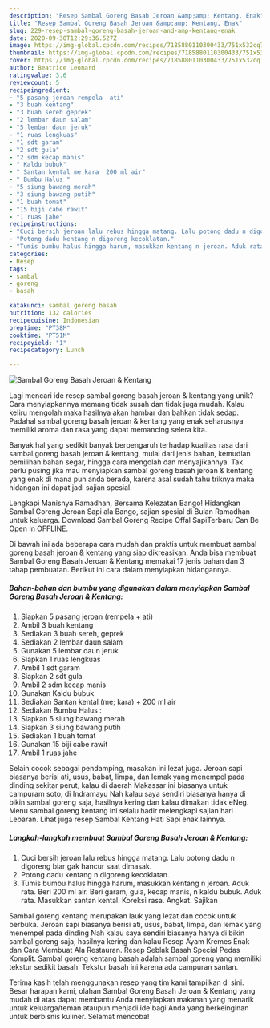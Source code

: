 ```yaml
---
description: "Resep Sambal Goreng Basah Jeroan &amp;amp; Kentang, Enak"
title: "Resep Sambal Goreng Basah Jeroan &amp;amp; Kentang, Enak"
slug: 229-resep-sambal-goreng-basah-jeroan-and-amp-kentang-enak
date: 2020-09-30T12:29:36.527Z
image: https://img-global.cpcdn.com/recipes/7185880110300433/751x532cq70/sambal-goreng-basah-jeroan-kentang-foto-resep-utama.jpg
thumbnail: https://img-global.cpcdn.com/recipes/7185880110300433/751x532cq70/sambal-goreng-basah-jeroan-kentang-foto-resep-utama.jpg
cover: https://img-global.cpcdn.com/recipes/7185880110300433/751x532cq70/sambal-goreng-basah-jeroan-kentang-foto-resep-utama.jpg
author: Beatrice Leonard
ratingvalue: 3.6
reviewcount: 5
recipeingredient:
- "5 pasang jeroan rempela  ati"
- "3 buah kentang"
- "3 buah sereh geprek"
- "2 lembar daun salam"
- "5 lembar daun jeruk"
- "1 ruas lengkuas"
- "1 sdt garam"
- "2 sdt gula"
- "2 sdm kecap manis"
- " Kaldu bubuk"
- " Santan kental me kara  200 ml air"
- " Bumbu Halus "
- "5 siung bawang merah"
- "3 siung bawang putih"
- "1 buah tomat"
- "15 biji cabe rawit"
- "1 ruas jahe"
recipeinstructions:
- "Cuci bersih jeroan lalu rebus hingga matang. Lalu potong dadu n digoreng biar gak hancur saat dimasak."
- "Potong dadu kentang n digoreng kecoklatan."
- "Tumis bumbu halus hingga harum, masukkan kentang n jeroan. Aduk rata. Beri 200 ml air. Beri garam, gula, kecap manis, n kaldu bubuk. Aduk rata. Masukkan santan kental. Koreksi rasa. Angkat. Sajikan"
categories:
- Resep
tags:
- sambal
- goreng
- basah

katakunci: sambal goreng basah 
nutrition: 132 calories
recipecuisine: Indonesian
preptime: "PT38M"
cooktime: "PT51M"
recipeyield: "1"
recipecategory: Lunch

---
```



![Sambal Goreng Basah Jeroan &amp; Kentang](https://img-global.cpcdn.com/recipes/7185880110300433/751x532cq70/sambal-goreng-basah-jeroan-kentang-foto-resep-utama.jpg)

Lagi mencari ide resep sambal goreng basah jeroan &amp; kentang yang unik? Cara menyiapkannya memang tidak susah dan tidak juga mudah. Kalau keliru mengolah maka hasilnya akan hambar dan bahkan tidak sedap. Padahal sambal goreng basah jeroan &amp; kentang yang enak seharusnya memiliki aroma dan rasa yang dapat memancing selera kita.

Banyak hal yang sedikit banyak berpengaruh terhadap kualitas rasa dari sambal goreng basah jeroan &amp; kentang, mulai dari jenis bahan, kemudian pemilihan bahan segar, hingga cara mengolah dan menyajikannya. Tak perlu pusing jika mau menyiapkan sambal goreng basah jeroan &amp; kentang yang enak di mana pun anda berada, karena asal sudah tahu triknya maka hidangan ini dapat jadi sajian spesial.

Lengkapi Manisnya Ramadhan, Bersama Kelezatan Bango! Hidangkan Sambal Goreng Jeroan Sapi ala Bango, sajian spesial di Bulan Ramadhan untuk keluarga. Download Sambal Goreng Recipe Offal SapiTerbaru Can Be Open In OFFLINE.


Di bawah ini ada beberapa cara mudah dan praktis untuk membuat sambal goreng basah jeroan &amp; kentang yang siap dikreasikan. Anda bisa membuat Sambal Goreng Basah Jeroan &amp; Kentang memakai 17 jenis bahan dan 3 tahap pembuatan. Berikut ini cara dalam menyiapkan hidangannya.

<!--inarticleads1-->

##### Bahan-bahan dan bumbu yang digunakan dalam menyiapkan Sambal Goreng Basah Jeroan &amp; Kentang:

1. Siapkan 5 pasang jeroan (rempela + ati)
1. Ambil 3 buah kentang
1. Sediakan 3 buah sereh, geprek
1. Sediakan 2 lembar daun salam
1. Gunakan 5 lembar daun jeruk
1. Siapkan 1 ruas lengkuas
1. Ambil 1 sdt garam
1. Siapkan 2 sdt gula
1. Ambil 2 sdm kecap manis
1. Gunakan  Kaldu bubuk
1. Sediakan  Santan kental (me; kara) + 200 ml air
1. Sediakan  Bumbu Halus :
1. Siapkan 5 siung bawang merah
1. Siapkan 3 siung bawang putih
1. Sediakan 1 buah tomat
1. Gunakan 15 biji cabe rawit
1. Ambil 1 ruas jahe


Selain cocok sebagai pendamping, masakan ini lezat juga. Jeroan sapi biasanya berisi ati, usus, babat, limpa, dan lemak yang menempel pada dinding sekitar perut, kalau di daerah Makassar ini biasanya untuk campuram soto, di Indramayu Nah kalau saya sendiri biasanya hanya di bikin sambal goreng saja, hasilnya kering dan kalau dimakan tidak eNeg. Menu sambal goreng kentang ini selalu hadir melengkapi sajian hari Lebaran. Lihat juga resep Sambal Kentang Hati Sapi enak lainnya. 

<!--inarticleads2-->

##### Langkah-langkah membuat Sambal Goreng Basah Jeroan &amp; Kentang:

1. Cuci bersih jeroan lalu rebus hingga matang. Lalu potong dadu n digoreng biar gak hancur saat dimasak.
1. Potong dadu kentang n digoreng kecoklatan.
1. Tumis bumbu halus hingga harum, masukkan kentang n jeroan. Aduk rata. Beri 200 ml air. Beri garam, gula, kecap manis, n kaldu bubuk. Aduk rata. Masukkan santan kental. Koreksi rasa. Angkat. Sajikan


Sambal goreng kentang merupakan lauk yang lezat dan cocok untuk berbuka. Jeroan sapi biasanya berisi ati, usus, babat, limpa, dan lemak yang menempel pada dinding Nah kalau saya sendiri biasanya hanya di bikin sambal goreng saja, hasilnya kering dan kalau Resep Ayam Kremes Enak dan Cara Membuat Ala Restauran. Resep Seblak Basah Special Pedas Komplit. Sambal goreng kentang basah adalah sambal goreng yang memiliki tekstur sedikit basah. Tekstur basah ini karena ada campuran santan. 

Terima kasih telah menggunakan resep yang tim kami tampilkan di sini. Besar harapan kami, olahan Sambal Goreng Basah Jeroan &amp; Kentang yang mudah di atas dapat membantu Anda menyiapkan makanan yang menarik untuk keluarga/teman ataupun menjadi ide bagi Anda yang berkeinginan untuk berbisnis kuliner. Selamat mencoba!
